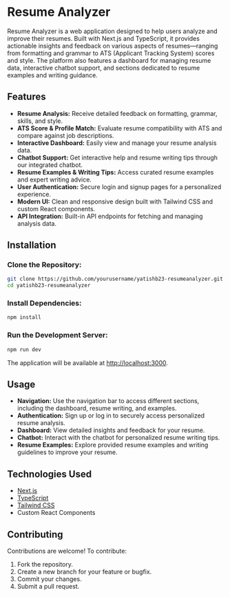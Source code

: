 # Resume Analyzer

Resume Analyzer is a web application designed to help users analyze and improve their resumes. Built with Next.js and TypeScript, it provides actionable insights and feedback on various aspects of resumes—ranging from formatting and grammar to ATS (Applicant Tracking System) scores and style. The platform also features a dashboard for managing resume data, interactive chatbot support, and sections dedicated to resume examples and writing guidance.

## Features

- **Resume Analysis:** Receive detailed feedback on formatting, grammar, skills, and style.
- **ATS Score & Profile Match:** Evaluate resume compatibility with ATS and compare against job descriptions.
- **Interactive Dashboard:** Easily view and manage your resume analysis data.
- **Chatbot Support:** Get interactive help and resume writing tips through our integrated chatbot.
- **Resume Examples & Writing Tips:** Access curated resume examples and expert writing advice.
- **User Authentication:** Secure login and signup pages for a personalized experience.
- **Modern UI:** Clean and responsive design built with Tailwind CSS and custom React components.
- **API Integration:** Built-in API endpoints for fetching and managing analysis data.

## Installation

### Clone the Repository:
```bash
git clone https://github.com/yourusername/yatishb23-resumeanalyzer.git
cd yatishb23-resumeanalyzer
```

### Install Dependencies:
```bash
npm install
```

### Run the Development Server:
```bash
npm run dev
```
The application will be available at [http://localhost:3000](http://localhost:3000).

## Usage

- **Navigation:** Use the navigation bar to access different sections, including the dashboard, resume writing, and examples.
- **Authentication:** Sign up or log in to securely access personalized resume analysis.
- **Dashboard:** View detailed insights and feedback for your resume.
- **Chatbot:** Interact with the chatbot for personalized resume writing tips.
- **Resume Examples:** Explore provided resume examples and writing guidelines to improve your resume.

## Technologies Used

- [Next.js](https://nextjs.org/)
- [TypeScript](https://www.typescriptlang.org/)
- [Tailwind CSS](https://tailwindcss.com/)
- Custom React Components

## Contributing

Contributions are welcome! To contribute:

1. Fork the repository.
2. Create a new branch for your feature or bugfix.
3. Commit your changes.
4. Submit a pull request.
